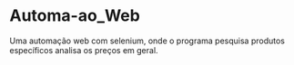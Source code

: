 # Automa-ao_Web
Uma automação web com selenium, onde o programa pesquisa produtos específicos analisa os preços em geral.
